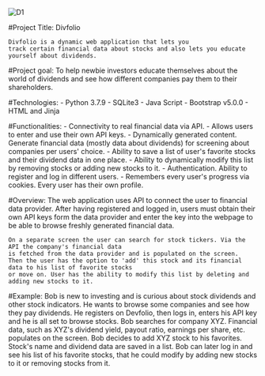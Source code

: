 
![D1](https://user-images.githubusercontent.com/60657122/135938850-46cfa5b7-542c-4f7a-9513-5e10c6b17a03.png)


#Project Title: Divfolio

    Divfolio is a dynamic web application that lets you
    track certain financial data about stocks and also lets you educate yourself about dividends.

#Project goal:
    To help newbie investors educate themselves about the world of dividends and see how
    different companies pay them to their shareholders.

#Technologies:
     - Python 3.7.9
     - SQLite3
     - Java Script
     - Bootstrap v5.0.0
     - HTML and Jinja

#Functionalities:
     - Connectivity to real financial data via API.
     - Allows users to enter and use their own API keys.
     - Dynamically generated content. Generate financial data (mostly data about dividends) for screening
       about companies per users' choice.
     - Ability to save a list of user's favorite stocks and their dividend data in one place.
     - Ability to dynamically modify this list by removing stocks or adding new stocks to it.
     - Authentication. Ability to register and log in different users.
     - Remembers every user's progress via cookies. Every user has their own profile.


#Overview:
    The web application uses API to connect the user to financial data provider.
    After having registered and logged in, users must obtain their own API keys form the data provider and
    enter the key into the webpage to be able to browse freshly generated financial data.

    On a separate screen the user can search for stock tickers. Via the API the company's financial data
    is fetched from the data provider and is populated on the screen.
    Then the user has the option to 'add' this stock and its financial data to his list of favorite stocks
    or move on. User has the ability to modify this list by deleting and adding new stocks to it.


#Example:
    Bob is new to investing and is curious about stock dividends and other stock indicators. He wants to browse some companies and see
    how they pay dividends.
    He registers on Devfolio, then logs in, enters his API key and he is all set to
    browse stocks. Bob searches for company XYZ. Financial data, such as XYZ's dividend yield,
    payout ratio, earnings per share, etc. populates on the screen. Bob decides to add XYZ stock to his
    favorites. Stock's name and dividend data are saved in a list.
    Bob can later log in and see his list of his favorite stocks, that he could modify by
    adding new stocks to it or removing stocks from it.



